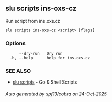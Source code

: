 ## slu scripts ins-oxs-cz

Run script from ins.oxs.cz

```
slu scripts ins-oxs-cz <script> [flags]
```

### Options

```
      --dry-run   Dry run
  -h, --help      help for ins-oxs-cz
```

### SEE ALSO

* [slu scripts](slu_scripts.md)	 - Go & Shell Scripts

###### Auto generated by spf13/cobra on 24-Oct-2025
